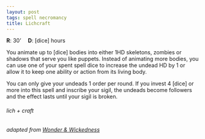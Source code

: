 ```yaml
---
layout: post
tags: spell necromancy
title: Lichcraft
---
```

**R**: 30’ 		**D**: [dice] hours

You animate up to [dice] bodies into either 1HD skeletons, zombies or shadows that serve you like puppets. Instead of animating more bodies, you can use one of your spent spell dice to increase the undead HD by 1 or allow it to keep one ability or action from its living body.

You can only give your undeads 1 order per round. If you invest 4 [dice] or more into this spell and inscribe your sigil, the undeads become followers and the effect lasts until your sigil is broken.

###### lich + craft
###### adapted from [Wonder & Wickedness](https://www.drivethrurpg.com/product/145647/Wonder--Wickedness)
